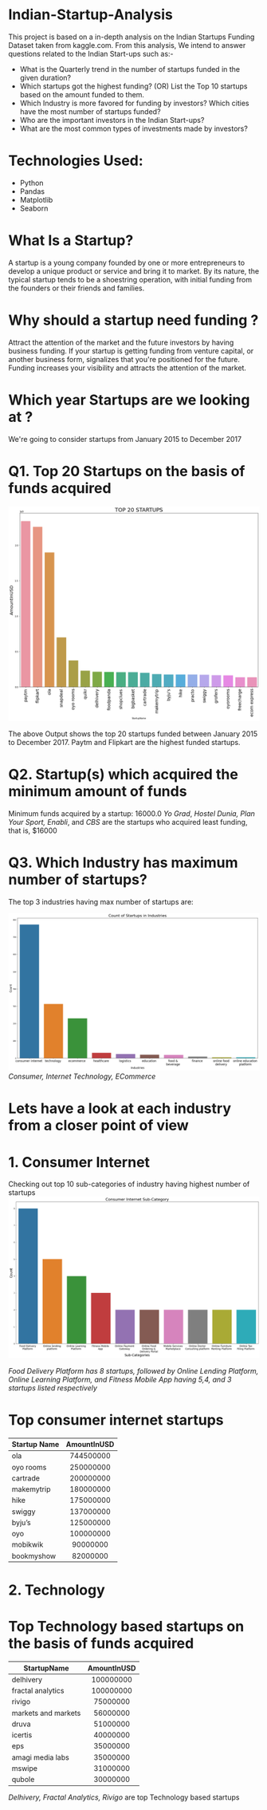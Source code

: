 # Indian-Startup-Analysis
This project is based on a in-depth analysis on the Indian Startups Funding Dataset taken from kaggle.com. From this analysis, We intend to answer questions related to the Indian Start-ups such as:-

* What is the Quarterly trend in the number of startups funded in the given duration?
* Which startups got the highest funding? (OR) List the Top 10 startups based on the amount funded to them.
* Which Industry is more favored for funding by investors? Which cities have the most number of startups funded?
* Who are the important investors in the Indian Start-ups?
* What are the most common types of investments made by investors?

# Technologies Used:
* Python
* Pandas
* Matplotlib
* Seaborn

# What Is a Startup?
A startup is a young company founded by one or more entrepreneurs to develop a unique product or service and bring it to market. By its nature, the typical startup tends to be a shoestring operation, with initial funding from the founders or their friends and families.

# Why should a startup need funding ?
Attract the attention of the market and the future investors by having business funding. If your startup is getting funding from venture capital, or another business form, signalizes that you're positioned for the future. Funding increases your visibility and attracts the attention of the market.

# Which year Startups are we looking at ? 
We're going to consider startups from January 2015 to December 2017

# Q1. Top 20 Startups on the basis of funds acquired
![](/images/1top20startups.png)

The above Output shows the top 20 startups funded between January 2015 to December 2017. Paytm and Flipkart are the highest funded startups.

# Q2. Startup(s) which acquired the minimum amount of funds
Minimum funds acquired by a startup:  16000.0
*Yo Grad*, *Hostel Dunia, Plan Your Sport, Enabli*, and *CBS* are the startups who acquired least funding, that is, $16000

# Q3. Which Industry has maximum number of startups?
The top 3 industries having max number of startups are:

![](/images/2.png)
*Consumer, Internet Technology, ECommerce*

# Lets have a look at each industry from a closer point of view
# 1. Consumer Internet

Checking out top 10 sub-categories of industry having highest number of startups
![](/images/3consumerinternetsub-category.png)

*Food Delivery Platform has 8 startups, followed by Online Lending Platform, Online Learning Platform, and Fitness Mobile App having 5,4, and 3 startups listed respectively*
# Top consumer internet startups

| Startup Name  | AmountInUSD   |
| ------------- |:-------------:|
| ola           | 744500000     |
| oyo rooms     | 250000000     |
| cartrade      | 200000000     |
| makemytrip    | 180000000     |
| hike          | 175000000     |
| swiggy	      | 137000000     |
| byju’s	      | 125000000     |
| oyo	          | 100000000     |
| mobikwik	    | 90000000      |
| bookmyshow	  | 82000000      |

# 2. Technology
# Top Technology based startups on the basis of funds acquired
| StartupName	        | AmountInUSD   |
| -----------------   |:-------------:|
|	delhivery           |	100000000     |
|	fractal analytics 	| 100000000     |
|	rivigo              |	75000000      |
|	markets and markets |	56000000      |
|	druva               |	51000000      |
|	icertis             |	40000000      |
|	eps                 |	35000000      |
|	amagi media labs    |	35000000      |
|	mswipe              |	31000000      |
|	qubole              |	30000000      |
*Delhivery, Fractal Analytics, Rivigo* are top Technology based startups
